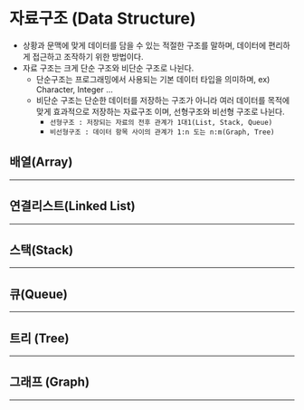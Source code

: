 # 자료구조 (Data Structure)

- 상황과 문맥에 맞게 데이터를 담을 수 있는 적절한 구조를 말하며, 데이터에 편리하게 접근하고 조작하기 위한 방법이다.
- 자료 구조는 크게 단순 구조와 비단순 구조로 나뉜다. 
    - 단순구조는 프로그래밍에서 사용되는 기본 데이터 타입을 의미하며, ex) Character, Integer ... 
    - 비단순 구조는 단순한 데이터를 저장하는 구조가 아니라 여러 데이터를 목적에 맞게 효과적으로 저장하는 자료구조 이며, 선형구조와 비선형 구조로 나뉜다.
        - `선형구조 : 저장되는 자료의 전후 관계가 1대1(List, Stack, Queue)`
        - `비선형구조 : 데이터 항목 사이의 관계가 1:n 도는 n:m(Graph, Tree)`

## 배열(Array)
---

## 연결리스트(Linked List)
---

## 스택(Stack)
---

## 큐(Queue)
---

## 트리 (Tree)
---

## 그래프 (Graph)
---

